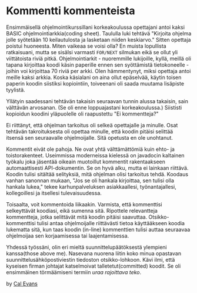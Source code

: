 # Kommentti kommenteista

Ensimmäisellä ohjelmointikurssillani korkeakoulussa opettajani antoi kaksi BASIC ohjelmointiarkkia(coding sheet). Taululla luki tehtävä "Kirjoita ohjelma jolle syötetään 10 keilautulosta ja lasketaan niiden keskiarvo." Sitten opettaja poistui huoneesta. Miten vaikeaa se voisi olla? En muista lopullista ratkaisuani, mutta se sisälsi varmasti `FOR/NEXT` silmukan eikä se ollut yli viittätoista riviä pitkä. Ohjelmointiarkit - nuoremmille lukijoille, kyllä, meillä oli tapana kirjoittaa koodi käsin paperille ennen sen syöttämistä tietokoneelle - joihin voi kirjoittaa 70 riviä per arkki. Olen hämmentynyt, miksi opettaja antoi meille kaksi arkkia. Koska käsialani on aina ollut epäselvää, käytin toisen paperin koodin siistiksi kopiointiin, toiveenani oli saada muutama lisäpiste tyylistä.

Yllätyin saadessani tehtävän takaisin seuraavan tunnin alussa takaisin, sain välttävän arvosanan. (Se oli enne loppuajastani korkeakoulussa.) Siististi kopioidun koodini yläpuolelle oli raapustettu "Ei kommentteja?"

Ei riittänyt, että ohjelman tarkoitus oli selkeä opettajalle ja minulle. Osat tehtävän takroituksesta oli opettaa minulle, että koodin pitäisi selittää itsensä sen seuraavalle ohjelmoijalle. Sitä opetusta en ole unohtanut.

Kommentit eivät ole pahoja. Ne ovat yhtä välttämättömiä kuin ehto- ja toistorakenteet. Useimmissa moderneissa kielessä on javadocin kaltainen työkalu joka jäsentää oikeain muotoillut kommentit rakentaakseen automaattisesti API-dokumentin. Se on hyvä alku, mutta ei lainkaan riittävä. Koodin tulisi sitältää selityksiä, mitä ohjelman olisi tarkoitus tehdä. Koodaus vanhan sanonnan mukaan, "Jos se oli hankala kirjoittaa, sen tulisi olla hankala lukea," tekee karhunpalveluksen asiakkaallesi, työnantajallesi, kollegoillesi ja itsellesi tulevaisuudessa.

Toisaalta, voit kommentoida liikaakin. Varmista, että kommenttisi selkeyttävät koodiasi, eikä sumenna sitä. Ripottele relevantteja kommentteja, jotka selittävät mitä koodin pitäisi saavuttaa. Otsikko-kommenttisi tulisi antaa ohjelmoijalle riittävästi tietoa käyttääkseen koodia lukematta sitä, kun taas koodin (in-line) kommenttien tulisi auttaa seuraavaa ohjelmoijaa sen korjaamisessa tai laajentamisessa.

Yhdessä työssäni, olin eri mieltä suunnittelupäätöksestä ylempieni kanssa(those above me). Nasevana nuorena liitin koko minua opastavan suunnittelusähköpostiviestin tiedoston otsikko-lohkoon. Kävi ilmi, että kyseisen firman johtajat katselmoivat talletetut(committed) koodit. Se oli ensimmäinen törmäämiseni termiin *uraa rajoittava teko*.

by [Cal Evans](http://programmer.97things.oreilly.com/wiki/index.php/Cal_Evans)